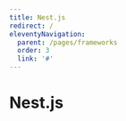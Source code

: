 ```yaml
---
title: Nest.js
redirect: /
eleventyNavigation:
  parent: /pages/frameworks
  order: 3
  link: '#'
---
```


# Nest.js
